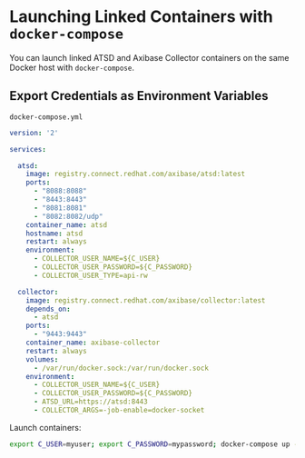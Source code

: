 # Launching Linked Containers with `docker-compose`

You can launch linked ATSD and Axibase Collector containers on the same Docker host with `docker-compose`.

## Export Credentials as Environment Variables

`docker-compose.yml`

```yaml
version: '2'

services:

  atsd:
    image: registry.connect.redhat.com/axibase/atsd:latest
    ports:
      - "8088:8088"
      - "8443:8443"
      - "8081:8081"
      - "8082:8082/udp"
    container_name: atsd
    hostname: atsd
    restart: always
    environment:
      - COLLECTOR_USER_NAME=${C_USER}
      - COLLECTOR_USER_PASSWORD=${C_PASSWORD}
      - COLLECTOR_USER_TYPE=api-rw

  collector:
    image: registry.connect.redhat.com/axibase/collector:latest
    depends_on:
      - atsd
    ports:
      - "9443:9443"
    container_name: axibase-collector
    restart: always
    volumes:
      - /var/run/docker.sock:/var/run/docker.sock
    environment:
      - COLLECTOR_USER_NAME=${C_USER}
      - COLLECTOR_USER_PASSWORD=${C_PASSWORD}
      - ATSD_URL=https://atsd:8443
      - COLLECTOR_ARGS=-job-enable=docker-socket
```

Launch containers:

```sh
export C_USER=myuser; export C_PASSWORD=mypassword; docker-compose up -d
```

